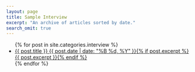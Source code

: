 ```yaml
---
layout: page
title: Sample Interview
excerpt: "An archive of articles sorted by date."
search_omit: true
---
```


<ul class="post-list">
{% for post in site.categories.interview %} 
  <li><article><a href="{{ site.url }}{{ post.url }}">{{ post.title }} <span class="entry-date"><time datetime="{{ post.date | date_to_xmlschema }}">{{ post.date | date: "%B %d, %Y" }}</time></span>{% if post.excerpt %} <span class="excerpt">{{ post.excerpt }}</span>{% endif %}</a></article></li>
{% endfor %}
</ul>
